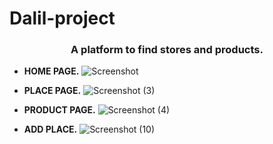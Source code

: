 # Dalil-project

<h3 align="center">A platform to find stores and products.</h3>

- **HOME PAGE.**
![Screenshot](https://user-images.githubusercontent.com/73441839/172029727-cfaad1f2-0bd5-48e7-9d4a-fc35710f9be8.png)


- **PLACE PAGE.**
![Screenshot (3)](https://user-images.githubusercontent.com/73441839/172029752-68cb3a04-b68c-4305-abd2-5904d8637073.png)


- **PRODUCT PAGE.**
![Screenshot (4)](https://user-images.githubusercontent.com/73441839/172029758-771ed95a-90dc-4be0-9804-b73ac2ce6ee2.png)


- **ADD PLACE.**
![Screenshot (10)](https://user-images.githubusercontent.com/73441839/172029766-95fa1e54-b6d0-4b3e-a88a-c85379de9759.png)
